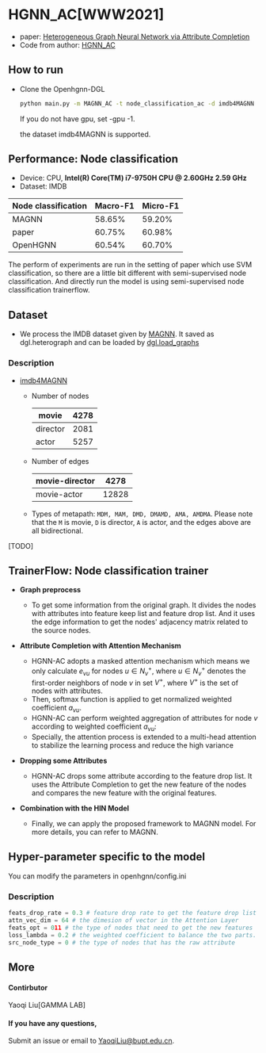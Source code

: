 # HGNN_AC[WWW2021]

-   paper: [Heterogeneous Graph Neural Network via Attribute Completion](https://dl.acm.org/doi/10.1145/3442381.3449914)
-   Code from author: [HGNN_AC](https://github.com/liangchundong/HGNN-AC)

## How to run

- Clone the Openhgnn-DGL

  ```bash
  python main.py -m MAGNN_AC -t node_classification_ac -d imdb4MAGNN -g 0
  ```

  If you do not have gpu, set -gpu -1.

  the dataset imdb4MAGNN is supported.

## Performance: Node classification

-   Device: CPU, **Intel(R) Core(TM) i7-9750H CPU @ 2.60GHz   2.59 GHz**
-   Dataset: IMDB

| Node classification | Macro-F1 | Micro-F1  |
| ------------------- | -------  | --------  |
| MAGNN               | 58.65%   | 59.20%    |
| paper               | 60.75%   | 60.98%    |
| OpenHGNN            | 60.54%   | 60.70%    |

The perform of experiments are run in the setting of paper which use SVM classification, so there are a little bit different with semi-supervised node classification. And directly run the model is using semi-supervised node classification trainerflow.

## Dataset

-   We process the IMDB dataset given by [MAGNN](https://github.com/cynricfu/MAGNN). It saved as dgl.heterograph and can be loaded by [dgl.load_graphs](https://docs.dgl.ai/en/latest/generated/dgl.load_graphs.html)

### Description

-   [imdb4MAGNN](../../dataset/#IMDB)

    -   Number of nodes

        | movie    | 4278 |
        | -------- | ---- |
        | director | 2081 |
        | actor    | 5257 |

    -   Number of edges

        | movie-director | 4278  |
        | -------------- | ----- |
        | movie-actor    | 12828 |

    -   Types of metapath: `MDM, MAM, DMD, DMAMD, AMA, AMDMA`. Please note that the `M` is movie, `D` is director, `A` is actor, and the edges above are all bidirectional.


[TODO]

## TrainerFlow: Node classification trainer


-   **Graph preprocess**
    -   To get some information from the original graph. It divides the nodes with attributes into feature keep list and feature drop list. And it uses the edge information to get the nodes' adjacency matrix related to the source nodes.
-   **Attribute Completion with Attention Mechanism**
    -   HGNN-AC adopts a masked attention mechanism which means we only calculate $e_{vu}$ for nodes $u\in{N_v^+}$, 
    where $u\in{N_v^+}$ denotes the first-order neighbors of node $v$ in set $V^+$, where $V^+$ is the set of nodes with attributes.
    -    Then, softmax function is applied to get normalized weighted coefficient $a_{vu}$.
    -    HGNN-AC can perform weighted aggregation of attributes for node $v$ according to weighted coefficient $a_{vu}$:
    -    Specially, the attention process is extended to a multi-head attention to stabilize the learning process and reduce the high variance

-   **Dropping some Attributes**
    -    HGNN-AC drops some attribute according to the feature drop list. It uses the Attribute Completion to get the new feature of the nodes and compares the new feature with the original features.

-   **Combination with the HIN Model**
    -    Finally, we can apply the proposed framework to MAGNN model. For more details, you can refer to MAGNN.

## Hyper-parameter specific to the model

You can modify the parameters in openhgnn/config.ini

### Description

```python
feats_drop_rate = 0.3 # feature drop rate to get the feature drop list
attn_vec_dim = 64 # the dimesion of vector in the Attention Layer 
feats_opt = 011 # the type of nodes that need to get the new features
loss_lambda = 0.2 # the weighted coefficient to balance the two parts.
src_node_type = 0 # the type of nodes that has the raw attribute
```

## More

#### Contirbutor

Yaoqi Liu[GAMMA LAB]

#### If you have any questions,

Submit an issue or email to YaoqiLiu@bupt.edu.cn.

